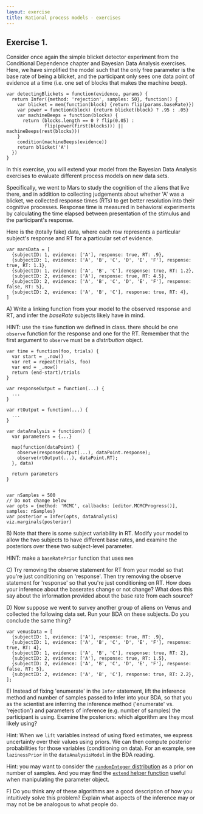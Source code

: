 ```yaml
---
layout: exercise
title: Rational process models - exercises
---
```


## Exercise 1. 

Consider once again the simple blicket detector experiment from the Conditional Dependence chapter and Bayesian Data Analysis exercises. Here, we have simplified the model such that the only free parameter is the base rate of being a blicket, and the participant only sees one data point of evidence at a time (i.e. one set of blocks that makes the machine beep).

~~~~
var detectingBlickets = function(evidence, params) {
  return Infer({method: 'rejection', samples: 50}, function() {
    var blicket = mem(function(block) {return flip(params.baseRate)})
    var power = function(block) {return blicket(block) ? .95 : .05}
    var machineBeeps = function(blocks) {
      return (blocks.length == 0 ? flip(0.05) :
              flip(power(first(blocks))) || machineBeeps(rest(blocks)))
    }
    condition(machineBeeps(evidence))
    return blicket('A')
  })
}
~~~~

In this exercise, you will extend your model from the Bayesian Data Analysis exercises to evaluate different process models on new data sets. 

Specifically, we went to Mars to study the cognition of the aliens that live there, and in addition to collecting judgements about whether 'A' was a blicket, we collected response times (RTs) to get better resolution into their cognitive processes. Response time is measured in behavioral experiments by calculating the time elapsed between presentation of the stimulus and the participant's response. 

Here is the (totally fake) data, where each row represents a particular subject's response and RT for a particular set of evidence.

~~~~
var marsData = [
  {subjectID: 1, evidence: ['A'], response: true, RT: .9},
  {subjectID: 1, evidence: ['A', 'B', 'C', 'D', 'E', 'F'], response: true, RT: 1.1},
  {subjectID: 1, evidence: ['A', 'B', 'C'], response: true, RT: 1.2},
  {subjectID: 2, evidence: ['A'], response: true, RT: 4.5},
  {subjectID: 2, evidence: ['A', 'B', 'C', 'D', 'E', 'F'], response: false, RT: 5},
  {subjectID: 2, evidence: ['A', 'B', 'C'], response: true, RT: 4},
]
~~~~

A) Write a linking function from your model to the observed response and RT, and infer the *baseRate* subjects likely have in mind.

HINT: use the `time` function we defined in class. there should be one `observe` function for the response and one for the RT. Remember that the first argument to `observe` must be a *distribution* object. 

~~~~ norun
var time = function(foo, trials) {
  var start = _.now()
  var ret = repeat(trials, foo)
  var end = _.now()
  return (end-start)/trials
}

var responseOutput = function(...) {
  ...
}

var rtOutput = function(...) {
  ...
}

var dataAnalysis = function() {
  var parameters = {...}

  map(function(dataPoint) {
    observe(responseOutput(...), dataPoint.response);
    observe(rtOutput(...), dataPoint.RT);
  }, data)

  return parameters
}


var nSamples = 500
// Do not change below
var opts = {method: 'MCMC', callbacks: [editor.MCMCProgress()], samples: nSamples}
var posterior = Infer(opts, dataAnalysis)
viz.marginals(posterior)
~~~~

B) Note that there is some subject variability in RT. Modify your model to allow the two subjects to have different base rates, and examine the posteriors over these two subject-level parameter. 

HINT: make a `baseRatePrior` function that uses `mem`

C) Try removing the observe statement for RT from your model so that you're just conditioning on 'response'. Then try removing the observe statement for 'response' so that you're just conditioning on RT. How does your inference about the baserates change or not change? What does this say about the information provided about the base rate from each source?

D) Now suppose we went to survey another group of aliens on Venus and collected the following data set. Run your BDA on these subjects. Do you conclude the same thing?

~~~~
var venusData = [
  {subjectID: 1, evidence: ['A'], response: true, RT: .9},
  {subjectID: 1, evidence: ['A', 'B', 'C', 'D', 'E', 'F'], response: true, RT: 4},
  {subjectID: 1, evidence: ['A', 'B', 'C'], response: true, RT: 2},
  {subjectID: 2, evidence: ['A'], response: true, RT: 1.5},
  {subjectID: 2, evidence: ['A', 'B', 'C', 'D', 'E', 'F'], response: false, RT: 5},
  {subjectID: 2, evidence: ['A', 'B', 'C'], response: true, RT: 2.2},
];
~~~~

E) Instead of fixing 'enumerate' in the `Infer` statement, lift the inference method and number of samples passed to Infer into your BDA, so that you as the scientist are inferring the inference method ('enumerate' vs. 'rejection') and parameters of inference (e.g. number of samples) the participant is using. Examine the posteriors: which algorithm are they most likely using?

Hint: When we `lift` variables instead of using fixed estimates, we express uncertainty over their values using priors. We can then compute posterior probabilities for those variables (conditioning on data). For an example, see `lazinessPrior` in the `dataAnalysisModel` in the BDA reading.

Hint: you may want to consider the [`randomInteger` distribution](http://docs.webppl.org/en/master/distributions.html#RandomInteger) as a prior on number of samples. And you may find the [`extend` helper function](http://docs.webppl.org/en/master/functions/other.html#extend) useful when manipulating the parameter object.

F) Do you think any of these algorithms are a good description of how you intuitively solve this problem? Explain what aspects of the inference may or may not be be analogous to what people do.
